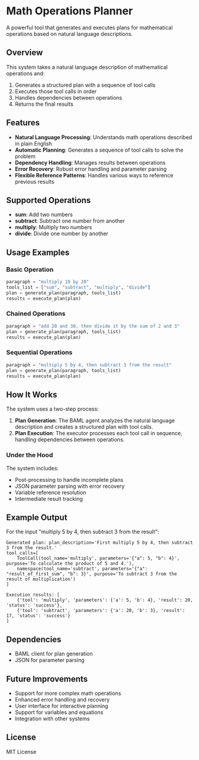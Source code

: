 # Math Operations Planner

A powerful tool that generates and executes plans for mathematical operations based on natural language descriptions.

## Overview

This system takes a natural language description of mathematical operations and:
1. Generates a structured plan with a sequence of tool calls
2. Executes those tool calls in order
3. Handles dependencies between operations
4. Returns the final results

## Features

- **Natural Language Processing**: Understands math operations described in plain English
- **Automatic Planning**: Generates a sequence of tool calls to solve the problem
- **Dependency Handling**: Manages results between operations
- **Error Recovery**: Robust error handling and parameter parsing
- **Flexible Reference Patterns**: Handles various ways to reference previous results

## Supported Operations

- **sum**: Add two numbers
- **subtract**: Subtract one number from another
- **multiply**: Multiply two numbers
- **divide**: Divide one number by another

## Usage Examples

### Basic Operation

```python
paragraph = "multiply 10 by 20"
tools_list = ["sum", "subtract", "multiply", "divide"]
plan = generate_plan(paragraph, tools_list)
results = execute_plan(plan)
```

### Chained Operations

```python
paragraph = "add 20 and 30, then divide it by the sum of 2 and 3"
plan = generate_plan(paragraph, tools_list)
results = execute_plan(plan)
```

### Sequential Operations

```python
paragraph = "multiply 5 by 4, then subtract 3 from the result"
plan = generate_plan(paragraph, tools_list)
results = execute_plan(plan)
```

## How It Works

The system uses a two-step process:

1. **Plan Generation**: The BAML agent analyzes the natural language description and creates a structured plan with tool calls.
2. **Plan Execution**: The executor processes each tool call in sequence, handling dependencies between operations.

### Under the Hood

The system includes:
- Post-processing to handle incomplete plans
- JSON parameter parsing with error recovery
- Variable reference resolution
- Intermediate result tracking

## Example Output

For the input "multiply 5 by 4, then subtract 3 from the result":

```
Generated plan: plan_description='First multiply 5 by 4, then subtract 3 from the result.' 
tool_calls=[
    ToolCall(tool_name='multiply', parameters='{"a": 5, "b": 4}', purpose='To calculate the product of 5 and 4.'), 
    namespace(tool_name='subtract', parameters='{"a": "result_of_first_sum", "b": 3}', purpose='To subtract 3 from the result of multiplication')
]

Execution results: [
    {'tool': 'multiply', 'parameters': {'a': 5, 'b': 4}, 'result': 20, 'status': 'success'}, 
    {'tool': 'subtract', 'parameters': {'a': 20, 'b': 3}, 'result': 17, 'status': 'success'}
]
```

## Dependencies

- BAML client for plan generation
- JSON for parameter parsing

## Future Improvements

- Support for more complex math operations
- Enhanced error handling and recovery
- User interface for interactive planning
- Support for variables and equations
- Integration with other systems

## License

MIT License
